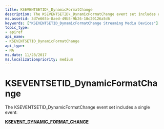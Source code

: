 ```yaml
---
title: KSEVENTSETID\_DynamicFormatChange
description: The KSEVENTSETID\_DynamicFormatChange event set includes a single event KSEVENT\_DYNAMIC\_FORMAT\_CHANGE
ms.assetid: 3d7e665b-8aed-49b5-9b26-10c20126a5d6
keywords: ["KSEVENTSETID_DynamicFormatChange Streaming Media Devices"]
topic_type:
- apiref
api_name:
- KSEVENTSETID_DynamicFormatChange
api_type:
- NA
ms.date: 11/28/2017
ms.localizationpriority: medium
---
```


# KSEVENTSETID\_DynamicFormatChange


The KSEVENTSETID\_DynamicFormatChange event set includes a single event:

[**KSEVENT\_DYNAMIC\_FORMAT\_CHANGE**](ksevent-dynamic-format-change.md)

 

 





